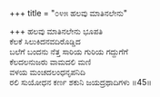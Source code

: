 +++
title = "೦೪೫ ಹಲವು ಮಾತಿನಲೇನು"

+++
ಹಲವು ಮಾತಿನಲೇನು ಭೂಪತಿ  
ಕೆಲಕೆ ಸಿಲುಕಿದನವದಿರೊಡ್ಡಿದ  
ಬಲೆಗೆ ಬಂದನು ನೆತ್ತ ಸಾರಿಯ ಗುರಿಯ ಗದ್ದುಗೆಗೆ  
ಕೆಲದಲನುಜರು ವಾಮದಲಿ ಮಣಿ  
ವಳಯ ಮಂಚದಲಂಧನೃಪನಿದಿ  
ರಲಿ ಸುಯೋಧನ ಕರ್ಣ ಶಕುನಿ ಜಯದ್ರಥಾದಿಗಳು    ॥45॥